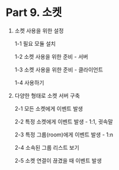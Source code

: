 # Part 9. 소켓

1. 소켓 사용을 위한 설정

    1-1 필요 모듈 설치
    
    1-2 소켓 사용을 위한 준비 - 서버
    
    1-3 소켓 사용을 위한 준비 - 클라이언트
    
    1-4 사용하기
    
2. 다양한 형태로 소켓 서버 구축

    2-1 모든 소켓에게 이벤트 발생
    
    2-2 특정 소켓에게 이벤트 발생 - 1:1, 귓속말
    
    2-3 특정 그룹(room)에게 이벤트 발생 - 1:n
    
    2-4 소속된 그룹 리스트 보기
    
    2-5 소켓 연결이 끊겼을 때 이벤트 발생
    